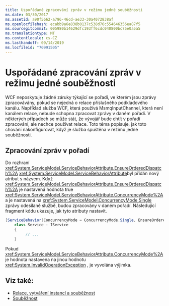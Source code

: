 ```yaml
---
title: Uspořádané zpracování zpráv v režimu jedné souběžnosti
ms.date: 03/30/2017
ms.assetid: a90f5662-a796-46cd-ae33-30a4072838af
ms.openlocfilehash: ecabb9a6e838b0137c538d76c554646356ea87f5
ms.sourcegitcommit: 005980b14629dfc193ff6cdc040800bc75e0a5a5
ms.translationtype: MT
ms.contentlocale: cs-CZ
ms.lasthandoff: 09/14/2019
ms.locfileid: "70991505"
---
```

# <a name="ordered-processing-of-messages-in-single-concurrency-mode"></a>Uspořádané zpracování zpráv v režimu jedné souběžnosti
WCF neposkytuje žádné záruky týkající se pořadí, ve kterém jsou zprávy zpracovávány, pokud se nejedná o relace příslušného podkladového kanálu.  Například služba WCF, která používá MsmqInputChannel, která není kanálem relace, nebude schopna zpracovat zprávy v daném pořadí. V některých případech se může stát, že vývojář bude chtít v pořadí zpracování, ale nechce používat relace. Toto téma popisuje, jak toto chování nakonfigurovat, když je služba spuštěna v režimu jedné souběžnosti.  
  
## <a name="in-order-message-processing"></a>Zpracování zpráv v pořadí  
 Do rozhraní <xref:System.ServiceModel.ServiceBehaviorAttribute.EnsureOrderedDispatch%2A> <xref:System.ServiceModel.ServiceBehaviorAttribute>byl přidán nový atribut s názvem. Když <xref:System.ServiceModel.ServiceBehaviorAttribute.EnsureOrderedDispatch%2A> je nastavená hodnota true <xref:System.ServiceModel.ServiceBehaviorAttribute.ConcurrencyMode%2A> a je nastavená na <xref:System.ServiceModel.ConcurrencyMode.Single> zprávy odesílané službě, budou zpracovány v daném pořadí. Následující fragment kódu ukazuje, jak tyto atributy nastavit.  
  
```csharp
[ServiceBehavior(ConcurrencyMode = ConcurrencyMode.Single, EnsureOrderedDispatch = true )]  
    class Service : IService  
    {  
         // ...  
    }  
```  
  
 Pokud <xref:System.ServiceModel.ServiceBehaviorAttribute.ConcurrencyMode%2A> je hodnota nastavena na jinou hodnotu <xref:System.InvalidOperationException> , je vyvolána výjimka.  
  
## <a name="see-also"></a>Viz také:

- [Relace, vytváření instancí a souběžnost](../../../../docs/framework/wcf/feature-details/sessions-instancing-and-concurrency.md)
- [Souběžnost](../../../../docs/framework/wcf/samples/concurrency.md)
